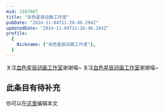 ```yaml
---
mid: 3387887
title: "血色星辰动画工作室"
pubDate: "2024-11-04T11:26:46.294Z"
updatedDate: "2024-11-04T11:26:46.294Z"
profile:
  {
    Nickname: ["血色星辰动画工作室"],
  }
---
```


关注[血色星辰动画工作室](https://space.bilibili.com/3387887)谢谢喵~ 关注[血色星辰动画工作室](https://space.bilibili.com/3387887)谢谢喵~

## 此条目有待补充
你可以在[这里](https://github.com/Yuhanawa/VTuber.ICU-Content/edit/master/v/血色星辰动画工作室/index.md)编辑本文

